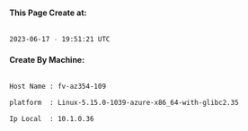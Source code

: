 
   
#### This Page Create at:

```bash

2023-06-17 - 19:51:21 UTC

```

#### Create By Machine:

```bash

Host Name : fv-az354-109

platform  : Linux-5.15.0-1039-azure-x86_64-with-glibc2.35

Ip Local  : 10.1.0.36

```

